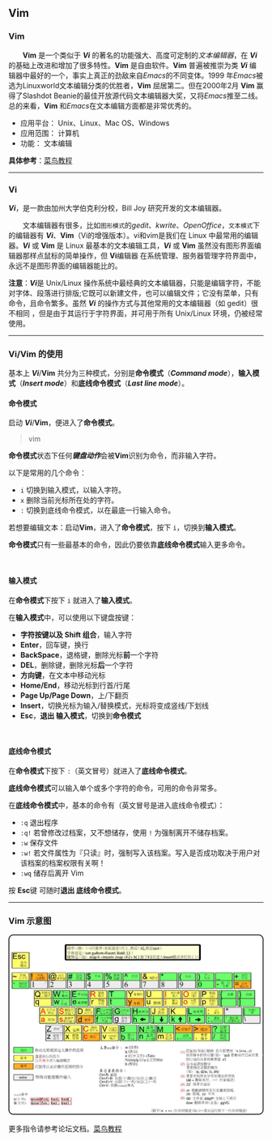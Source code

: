 ## Vim

### Vim

&emsp;&emsp;**Vim** 是一个类似于 ***Vi*** 的著名的功能强大、高度可定制的*文本编辑器*，在 ***Vi*** 的基础上改进和增加了很多特性。**Vim** 是自由软件。**Vim** 普遍被推崇为类 ***Vi*** 编辑器中最好的一个，事实上真正的劲敌来自*Emacs*的不同变体。1999 年*Emacs*被选为Linuxworld文本编辑分类的优胜者，**Vim** 屈居第二。但在2000年2月 **Vim** 赢得了Slashdot Beanie的最佳开放源代码文本编辑器大奖，又将*Emacs*推至二线。总的来看，**Vim** 和*Emacs*在文本编辑方面都是非常优秀的。

* 应用平台： Unix、Linux、Mac OS、Windows
* 应用范围： 计算机
* 功能： 文本编辑

**具体参考**：[菜鸟教程](https://www.runoob.com/linux/linux-vim.html)

***

### Vi

***Vi***，是一款由加州大学伯克利分校，Bill Joy 研究开发的文本编辑器。

&emsp;&emsp;文本编辑器有很多，比如`图形模式`的*gedit*、*kwrite*、*OpenOffice*，`文本模式`下的编辑器有 ***Vi***、**Vim**（Vi的增强版本）。vi和vim是我们在 Linux 中最常用的编辑器。***Vi*** 或 **Vim** 是 Linux 最基本的文本编辑工具，***Vi*** 或 **Vim** 虽然没有图形界面编辑器那样点鼠标的简单操作，但 **Vi**编辑器 在系统管理、服务器管理字符界面中，永远不是图形界面的编辑器能比的。

**注意**：***Vi***是 Unix/Linux 操作系统中最经典的文本编辑器，只能是编辑字符，不能对字体、段落进行排版;它既可以新建文件，也可以编辑文件；它没有菜单，只有命令，且命令繁多。虽然 ***Vi*** 的操作方式与其他常用的文本编辑器（如 gedit）很不相同 ，但是由于其运行于字符界面，并可用于所有 Unix/Linux 环境，仍被经常使用。

***

### Vi/Vim 的使用

基本上 ***Vi***/**Vim** 共分为三种模式，分别是**命令模式**（***Command mode***），**输入模式**（***Insert mode***）和**底线命令模式**（***Last line mode***）。

#### 命令模式

启动 ***Vi***/**Vim**，便进入了**命令模式**。
> vim <File Name>

**命令模式**状态下任何***键盘动作***会被**Vim**识别为命令，而非输入字符。

以下是常用的几个命令：

* `i`  切换到输入模式，以输入字符。
* `x`  删除当前光标所在处的字符。
* `:`  切换到底线命令模式，以在最底一行输入命令。

若想要编辑文本：启动**Vim**，进入了**命令模式**，按下 `i`，切换到**输入模式**。

**命令模式**只有一些最基本的命令，因此仍要依靠**底线命令模式**输入更多命令。

<br/>

#### 输入模式

在**命令模式**下按下 `i` 就进入了**输入模式**。

在**输入模式**中，可以使用以下键盘按键：

* **字符按键以及 Shift 组合**，输入字符
* **Enter**，回车键，换行
* **BackSpace**，退格键，删除光标**前**一个字符
* **DEL**，删除键，删除光标**后**一个字符
* **方向键**，在文本中移动光标
* **Home/End**，移动光标到行首/行尾
* **Page Up/Page Down**，上/下翻页
* **Insert**，切换光标为输入/替换模式，光标将变成竖线/下划线
* **Esc**，**退出 输入模式**，切换到**命令模式**

<br/>

#### 底线命令模式

在**命令模式**下按下 `:`（英文冒号）就进入了**底线命令模式**。

**底线命令模式**可以输入单个或多个字符的命令，可用的命令非常多。

在**底线命令模式**中，基本的命令有（英文冒号是进入底线命令模式）：

* `:q`  退出程序
* `:q!`	 若曾修改过档案，又不想储存，使用 `!` 为强制离开不储存档案。
* `:w`  保存文件
* `:w!`  若文件属性为『只读』时，强制写入该档案。写入是否成功取决于用户对该档案的档案权限有关啊！
* `:wq`  储存后离开 Vim

按 **Esc**键 可随时**退出 底线命令模式**。

***

### Vim 示意图

![Vim 示意图](https://github.com/MrHikari/My-Collection/blob/master/%E5%9B%BE%E7%89%87%E6%9A%82%E5%AD%98/Vim%E6%8C%87%E4%BB%A4%E7%9A%84%E5%89%AF%E6%9C%AC.png)

更多指令请参考论坛文档。[菜鸟教程](https://www.runoob.com/linux/linux-vim.html)